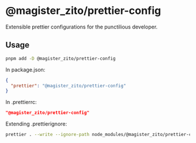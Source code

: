 # @magister_zito/prettier-config

Extensible prettier configurations for the punctilious developer.

## Usage

```bash
pnpm add -D @magister_zito/prettier-config
```

In package.json:

```json
{
  "prettier": "@magister_zito/prettier-config"
}
```

In .prettierrc:

```json
"@magister_zito/prettier-config"
```

Extending .prettierignore:

```bash
prettier . --write --ignore-path node_modules/@magister_zito/prettier-config/.prettierignore
```
